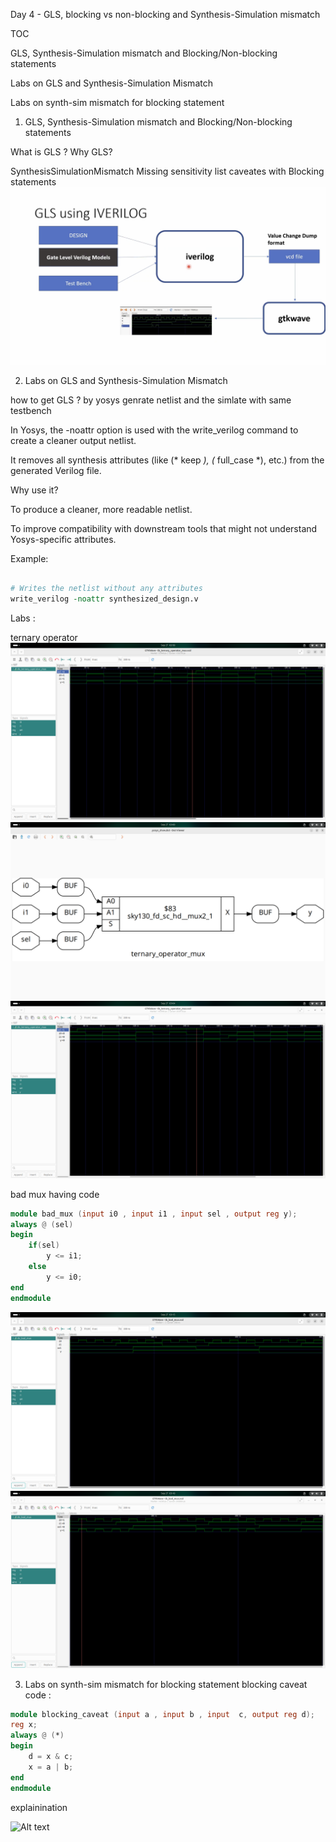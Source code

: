 Day 4 - GLS, blocking vs non-blocking and Synthesis-Simulation mismatch

TOC

GLS, Synthesis-Simulation mismatch and Blocking/Non-blocking statements

Labs on GLS and Synthesis-Simulation Mismatch

Labs on synth-sim mismatch for blocking statement

1. GLS, Synthesis-Simulation mismatch and Blocking/Non-blocking statements

What is GLS ? 
Why GLS?

SynthesisSimulationMismatch
Missing sensitivity list
caveates with Blocking statements
![Alt text](GLS_flow.png)

2. Labs on GLS and Synthesis-Simulation Mismatch

how to get GLS ? by yosys genrate netlist and the simlate with same testbench

In Yosys, the -noattr option is used with the write_verilog command to create a cleaner output netlist.

It removes all synthesis attributes (like (* keep *), (* full_case *), etc.) from the generated Verilog file.

Why use it?

To produce a cleaner, more readable netlist.

To improve compatibility with downstream tools that might not understand Yosys-specific attributes.

Example:

```Tcl

# Writes the netlist without any attributes
write_verilog -noattr synthesized_design.v
```
Labs : 

ternary operator
![Alt text](Images/ter_wave.png)
![Alt text](Images/ter_net.png)
![Alt text](Images/ter_wave_gls.png)

bad mux having code 
```verilog
module bad_mux (input i0 , input i1 , input sel , output reg y);
always @ (sel)
begin
	if(sel)
		y <= i1;
	else 
		y <= i0;
end
endmodule
```

![Alt text](Images/bad_mux.png)
![Alt text](Images/bad_mux_gls.png)

3. Labs on synth-sim mismatch for blocking statement
blocking caveat
code :
```verilog
module blocking_caveat (input a , input b , input  c, output reg d); 
reg x;
always @ (*)
begin
	d = x & c;
	x = a | b;
end
endmodule
```
explainination

![Alt text](Images/blo.png)
